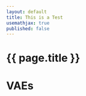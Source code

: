 ```yaml
---
layout: default
title: This is a Test
usemathjax: true
published: false
---
```


# {{ page.title }}

# VAEs
